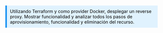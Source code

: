 <blockquote style="background-color: #e0f2fe; color: black; border-left: 5px solid #2196f3; padding: 10px;">
Utilizando Terraform y como provider Docker, desplegar un reverse proxy. Mostrar
funcionalidad y analizar todos los pasos de aprovisionamiento, funcionalidad y
eliminación del recurso.
</blockquote>